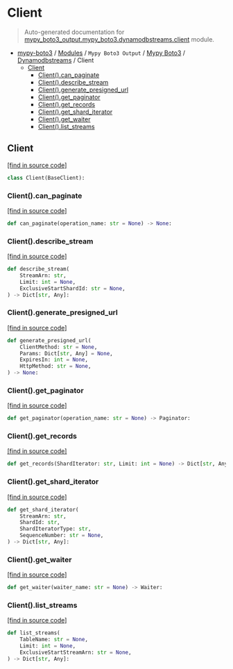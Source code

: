 # Client

> Auto-generated documentation for [mypy_boto3_output.mypy_boto3.dynamodbstreams.client](https://github.com/vemel/mypy_boto3/blob/master/mypy_boto3_output/mypy_boto3/dynamodbstreams/client.py) module.

- [mypy-boto3](../../../README.md#mypy_boto3) / [Modules](../../../MODULES.md#mypy-boto3-modules) / `Mypy Boto3 Output` / [Mypy Boto3](../index.md#mypy-boto3) / [Dynamodbstreams](index.md#dynamodbstreams) / Client
    - [Client](#client)
        - [Client().can_paginate](#clientcan_paginate)
        - [Client().describe_stream](#clientdescribe_stream)
        - [Client().generate_presigned_url](#clientgenerate_presigned_url)
        - [Client().get_paginator](#clientget_paginator)
        - [Client().get_records](#clientget_records)
        - [Client().get_shard_iterator](#clientget_shard_iterator)
        - [Client().get_waiter](#clientget_waiter)
        - [Client().list_streams](#clientlist_streams)

## Client

[[find in source code]](https://github.com/vemel/mypy_boto3/blob/master/mypy_boto3_output/mypy_boto3/dynamodbstreams/client.py#L11)

```python
class Client(BaseClient):
```

### Client().can_paginate

[[find in source code]](https://github.com/vemel/mypy_boto3/blob/master/mypy_boto3_output/mypy_boto3/dynamodbstreams/client.py#L14)

```python
def can_paginate(operation_name: str = None) -> None:
```

### Client().describe_stream

[[find in source code]](https://github.com/vemel/mypy_boto3/blob/master/mypy_boto3_output/mypy_boto3/dynamodbstreams/client.py#L18)

```python
def describe_stream(
    StreamArn: str,
    Limit: int = None,
    ExclusiveStartShardId: str = None,
) -> Dict[str, Any]:
```

### Client().generate_presigned_url

[[find in source code]](https://github.com/vemel/mypy_boto3/blob/master/mypy_boto3_output/mypy_boto3/dynamodbstreams/client.py#L24)

```python
def generate_presigned_url(
    ClientMethod: str = None,
    Params: Dict[str, Any] = None,
    ExpiresIn: int = None,
    HttpMethod: str = None,
) -> None:
```

### Client().get_paginator

[[find in source code]](https://github.com/vemel/mypy_boto3/blob/master/mypy_boto3_output/mypy_boto3/dynamodbstreams/client.py#L34)

```python
def get_paginator(operation_name: str = None) -> Paginator:
```

### Client().get_records

[[find in source code]](https://github.com/vemel/mypy_boto3/blob/master/mypy_boto3_output/mypy_boto3/dynamodbstreams/client.py#L38)

```python
def get_records(ShardIterator: str, Limit: int = None) -> Dict[str, Any]:
```

### Client().get_shard_iterator

[[find in source code]](https://github.com/vemel/mypy_boto3/blob/master/mypy_boto3_output/mypy_boto3/dynamodbstreams/client.py#L42)

```python
def get_shard_iterator(
    StreamArn: str,
    ShardId: str,
    ShardIteratorType: str,
    SequenceNumber: str = None,
) -> Dict[str, Any]:
```

### Client().get_waiter

[[find in source code]](https://github.com/vemel/mypy_boto3/blob/master/mypy_boto3_output/mypy_boto3/dynamodbstreams/client.py#L52)

```python
def get_waiter(waiter_name: str = None) -> Waiter:
```

### Client().list_streams

[[find in source code]](https://github.com/vemel/mypy_boto3/blob/master/mypy_boto3_output/mypy_boto3/dynamodbstreams/client.py#L56)

```python
def list_streams(
    TableName: str = None,
    Limit: int = None,
    ExclusiveStartStreamArn: str = None,
) -> Dict[str, Any]:
```
